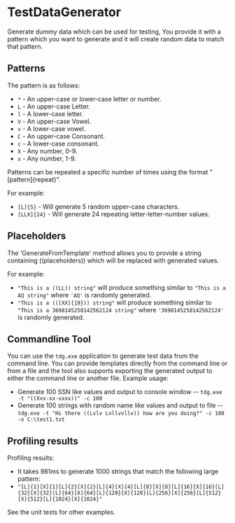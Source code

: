 TestDataGenerator
=================

Generate dummy data which can be used for testing, You provide it with a pattern which you want to generate and it will create 
random data to match that pattern.


## Patterns
The pattern is as follows:
- `*` - An upper-case or lower-case letter or number.
- `L` - An upper-case Letter.
- `l` - A lower-case letter.
- `V` - An upper-case Vowel.
- `v` - A lower-case vowel.
- `C` - An upper-case Consonant.
- `c` - A lower-case consonant.
- `X` - Any number, 0-9.
- `x` - Any number, 1-9.

Patterns can be repeated a specific number of times using the format "[pattern]{repeat}".  

For example:
- `[L]{5}` - Will generate 5 random upper-case characters.
- `[LLX]{24}`  - Will generate 24 repeating letter-letter-number values.


## Placeholders
The 'GenerateFromTemplate' method allows you to provide a string containing ((placeholders)) which will be replaced with generated values.

For example: 
- `"This is a ((LL)) string"` will produce something similar to `"This is a AQ string"` where `'AQ'` is randomly generated.
- `"This is a (([XX]{19})) string"` will produce something similar to `"This is a 3698145258142562124 string"` where `'3698145258142562124'` is randomly generated.

## Commandline Tool
You can use the `tdg.exe` application to generate test data from the command line.  You can provide templates directly from the command line or from a file and 
the tool also supports exporting the generated output to either the command line or another file.
Example usage:
- Generate 100 SSN like values and output to console window
-- `tdg.exe -t "((Xxx-xx-xxxx))" -c 100`
- Generate 100 strings with random name like values and output to file 
-- `tdg.exe -t "Hi there ((Lvlv Lvllvvllv)) how are you doing?" -c 100 -o C:\test1.txt`


## Profiling results
Profiling results:
- It takes 981ms to generate 1000 strings that match the following large pattern:
- `"[L]{1}[X]{1}[L]{2}[X]{2}[L]{4}[X]{4}[L]{8}[X]{8}[L]{16}[X]{16}[L]{32}[X]{32}[L]{64}[X]{64}[L]{128}[X]{128}[L]{256}[X]{256}[L]{512}[X]{512}[L]{1024}[X]{1024}"`


See the unit tests for other examples.